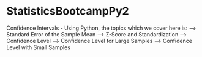 # StatisticsBootcampPy2
Confidence Intervals - Using Python, the topics which we cover here is:
                                  --> Standard Error of the Sample Mean
                                  --> Z-Score and Standardization
                                  --> Confidence Level
                                  --> Confidence Level for Large Samples
                                  --> Confidence Level with Small Samples
